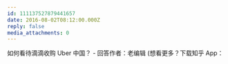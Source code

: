 ```yaml
---
id: 111137527879441657
date: 2016-08-02T08:12:00.000Z
reply: false
media_attachments: 0
---
```


如何看待滴滴收购 Uber 中国？ - 回答作者：老编辑 (想看更多？下载知乎 App： ​​​​

